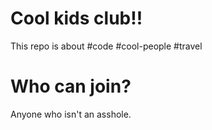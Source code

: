 # Cool kids club!!

This repo is about #code #cool-people #travel

# Who can join?

Anyone who isn't an asshole.
